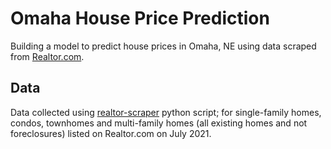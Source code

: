 # Omaha House Price Prediction
Building a model to predict house prices in Omaha, NE using data scraped from [Realtor.com](https://www.realtor.com/).

## Data 
Data collected using [realtor-scraper](scraper/realtor-scraper.py) python script; for single-family homes, condos, townhomes and multi-family homes (all existing homes and not foreclosures) listed on Realtor.com on July 2021.
